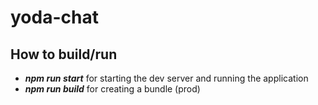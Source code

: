 # yoda-chat

## How to build/run
* **_npm run start_** for starting the dev server and running the application
* **_npm run build_** for creating a bundle (prod)